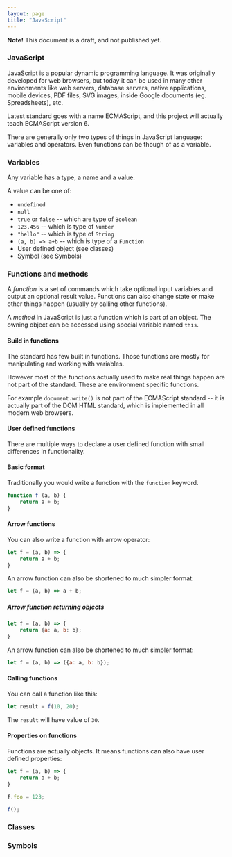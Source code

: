 ```yaml
---
layout: page
title: "JavaScript"
---
```


**Note!** This document is a draft, and not published yet.

### JavaScript

JavaScript is a popular dynamic programming language. It was originally 
developed for web browsers, but today it can be used in many other environments 
like web servers, database servers, native applications, mobile devices, PDF 
files, SVG images, inside Google documents (eg. Spreadsheets), etc.

Latest standard goes with a name ECMAScript, and this project will actually 
teach ECMAScript version 6.

There are generally only two types of things in JavaScript language: variables 
and operators. Even functions can be though of as a variable.

### Variables

Any variable has a type, a name and a value.

A value can be one of:

 * `undefined`
 * `null`
 * `true` or `false` -- which are type of `Boolean`
 * `123.456` -- which is type of `Number`
 * `"hello"` -- which is type of `String`
 * `(a, b) => a+b` -- which is type of a `Function`
 * User defined object (see classes)
 * Symbol (see Symbols)

### Functions and methods

A *function* is a set of commands which take optional input variables and output 
an optional result value. Functions can also change state or make other things 
happen (usually by calling other functions).

A *method* in JavaScript is just a function which is part of an object. The 
owning object can be accessed using special variable named `this`.

#### Build in functions

The standard has few built in functions. Those functions are mostly for 
manipulating and working with variables.

However most of the functions actually used to make real things happen are not 
part of the standard. These are environment specific functions.

For example `document.write()` is not part of the ECMAScript standard -- it is 
actually part of the DOM HTML standard, which is implemented in all modern web 
browsers.

#### User defined functions 

There are multiple ways to declare a user defined function with small 
differences in functionality.

#### Basic format

Traditionally you would write a function with the `function` keyword.

```javascript
function f (a, b) {
    return a + b;
}
```

#### Arrow functions

You can also write a function with arrow operator:

```javascript
let f = (a, b) => {
    return a + b;
}
```

An arrow function can also be shortened to much simpler format:

```javascript
let f = (a, b) => a + b;
```

##### Arrow function returning objects

```javascript
let f = (a, b) => {
    return {a: a, b: b};
}
```

An arrow function can also be shortened to much simpler format:

```javascript
let f = (a, b) => ({a: a, b: b});
```

#### Calling functions

You can call a function like this:

```javascript
let result = f(10, 20);
```

The `result` will have value of `30`.

#### Properties on functions

Functions are actually objects. It means functions can also have user defined 
properties:

```javascript
let f = (a, b) => {
    return a + b;
}

f.foo = 123;

f();
```

### Classes

### Symbols
